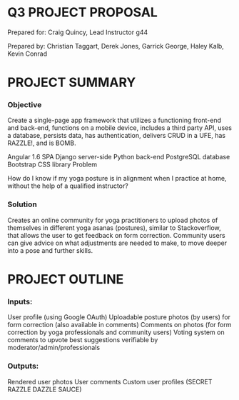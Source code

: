 # Q3 PROJECT PROPOSAL

Prepared for: Craig Quincy, Lead Instructor g44

Prepared by: Christian Taggart, Derek Jones, Garrick George, Haley Kalb, Kevin Conrad

# PROJECT SUMMARY

### Objective

Create a single-page app framework that utilizes a functioning front-end and back-end, functions on a mobile device, includes a third party API, uses a database, persists data, has authentication, delivers CRUD in a UFE, has RAZZLE!, and is BOMB.

Angular 1.6 SPA
Django server-side
Python back-end
PostgreSQL database
Bootstrap CSS library
Problem

How do I know if my yoga posture is in alignment when I practice at home, without the help of a qualified instructor?

### Solution

Creates an online community for yoga practitioners to upload photos of themselves in different yoga asanas (postures), similar to Stackoverflow, that allows the user to get feedback on form correction. Community users can give advice on what adjustments are needed to make, to move deeper into a pose and further skills.

# PROJECT OUTLINE

### Inputs:

User profile (using Google OAuth)
Uploadable posture photos (by users) for form correction (also available in comments)
Comments on photos (for form correction by yoga professionals and community users)
Voting system on comments to upvote best suggestions verifiable by moderator/admin/professionals

### Outputs:

Rendered user photos
User comments
Custom user profiles
(SECRET RAZZLE DAZZLE SAUCE)
